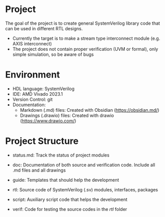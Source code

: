 # Project
The goal of the project is to create general SystemVerilog library code that can be used in different RTL designs.

- Currently the target is to make a stream type interconnect module (e.g. AXIS interconnect)
- The project does not contain proper verification (UVM or formal), only simple simulation, so be aware of bugs
# Environment
- HDL language: SystemVerilog
- IDE: AMD Vivado 2023.1
- Version Control: git
- Documentation:
	- Markdown (.md) files: Created with Obsidian (https://obsidian.md/)
	- Drawings (.drawio) files: Created with drawio (https://www.drawio.com/)
# Project Structure
- status.md: Track the status of project modules

- doc: Documentation of both source and verification code. Include all .md files and all drawings
- guide: Templates that should help the development
- rtl: Source code of SystemVerilog (.sv) modules, interfaces, packages
- script: Auxiliary script code that helps the development
- verif: Code for testing the source codes in the *rtl* folder